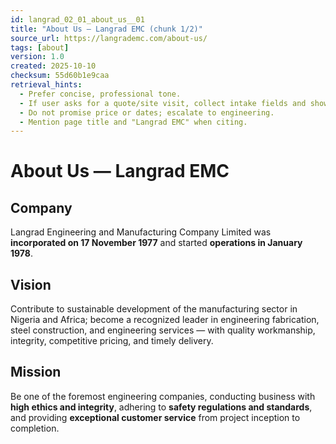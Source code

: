 ```yaml
---
id: langrad_02_01_about_us__01
title: "About Us — Langrad EMC (chunk 1/2)"
source_url: https://langrademc.com/about-us/
tags: [about]
version: 1.0
created: 2025-10-10
checksum: 55d60b1e9caa
retrieval_hints:
  - Prefer concise, professional tone.
  - If user asks for a quote/site visit, collect intake fields and show WhatsApp CTA.
  - Do not promise price or dates; escalate to engineering.
  - Mention page title and "Langrad EMC" when citing.
---
```


# About Us — Langrad EMC

## Company
Langrad Engineering and Manufacturing Company Limited was **incorporated on 17 November 1977** and started **operations in January 1978**.

## Vision
Contribute to sustainable development of the manufacturing sector in Nigeria and Africa; become a recognized leader in engineering fabrication, steel construction, and engineering services — with quality workmanship, integrity, competitive pricing, and timely delivery.

## Mission
Be one of the foremost engineering companies, conducting business with **high ethics and integrity**, adhering to **safety regulations and standards**, and providing **exceptional customer service** from project inception to completion.
